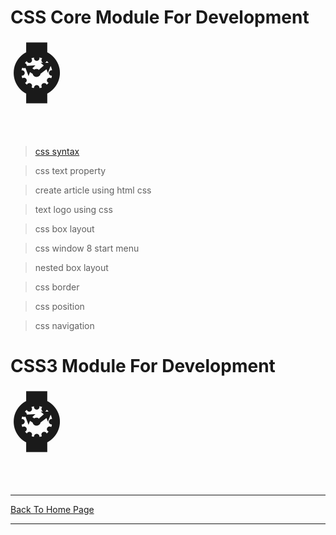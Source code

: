 

# CSS Core Module For Development <span style='font-size:100px;'>&#8986;</span>

> <a href="https://punitkatiyar.github.io/css/start-css.html">css syntax</a>

> css text property

> create article using html css

> text logo using css

> css box layout

> css window 8 start menu

> nested box layout

> css border

> css position

> css navigation

# CSS3 Module For Development <span style='font-size:100px;'>&#8986;</span>


<hr>
<a href="https://punitkatiyar.github.io/">Back To Home Page</a>
<hr>


